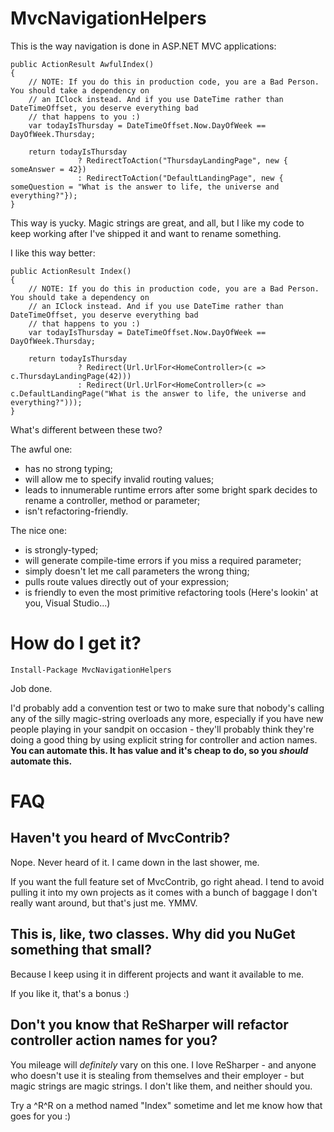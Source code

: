 # MvcNavigationHelpers

This is the way navigation is done in ASP.NET MVC applications:

    public ActionResult AwfulIndex()
    {
        // NOTE: If you do this in production code, you are a Bad Person. You should take a dependency on
        // an IClock instead. And if you use DateTime rather than DateTimeOffset, you deserve everything bad
        // that happens to you :)
        var todayIsThursday = DateTimeOffset.Now.DayOfWeek == DayOfWeek.Thursday;

        return todayIsThursday
                   ? RedirectToAction("ThursdayLandingPage", new { someAnswer = 42})
                   : RedirectToAction("DefaultLandingPage", new { someQuestion = "What is the answer to life, the universe and everything?"});
    }

This way is yucky. Magic strings are great, and all, but I like my code to keep working after I've shipped it and want to rename something.

I like this way better:

    public ActionResult Index()
    {
        // NOTE: If you do this in production code, you are a Bad Person. You should take a dependency on
        // an IClock instead. And if you use DateTime rather than DateTimeOffset, you deserve everything bad
        // that happens to you :)
        var todayIsThursday = DateTimeOffset.Now.DayOfWeek == DayOfWeek.Thursday;

        return todayIsThursday
                   ? Redirect(Url.UrlFor<HomeController>(c => c.ThursdayLandingPage(42)))
                   : Redirect(Url.UrlFor<HomeController>(c => c.DefaultLandingPage("What is the answer to life, the universe and everything?")));
    }

What's different between these two?

The awful one:

* has no strong typing;
* will allow me to specify invalid routing values;
* leads to innumerable runtime errors after some bright spark decides to rename a controller, method or parameter;
* isn't refactoring-friendly.

The nice one:

* is strongly-typed;
* will generate compile-time errors if you miss a required parameter;
* simply doesn't let me call parameters the wrong thing;
* pulls route values directly out of your expression;
* is friendly to even the most primitive refactoring tools (Here's lookin' at you, Visual Studio...)

# How do I get it?

    Install-Package MvcNavigationHelpers

Job done.

I'd probably add a convention test or two to make sure that nobody's calling any of the silly magic-string overloads any more, especially if you have new people playing in your sandpit on occasion - they'll probably think they're doing a good thing by using explicit string for controller and action names. **You can automate this. It has value and it's cheap to do, so you *should* automate this.**

# FAQ

## Haven't you heard of MvcContrib?
Nope. Never heard of it. I came down in the last shower, me.

If you want the full feature set of MvcContrib, go right ahead. I tend to avoid pulling it into my own projects as it comes with a bunch of baggage I don't really want around, but that's just me. YMMV.

## This is, like, two classes. Why did you NuGet something that small?
Because I keep using it in different projects and want it available to me.

If you like it, that's a bonus :)

## Don't you know that ReSharper will refactor controller action names for you?
You mileage will *definitely* vary on this one. I love ReSharper - and anyone who doesn't use it is stealing from themselves and their employer - but magic strings are magic strings. I don't like them, and neither should you.

Try a ^R^R on a method named "Index" sometime and let me know how that goes for you :)
